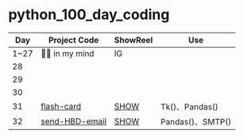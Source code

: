 # python_100_day_coding

| **Day** | **Project Code**                                                  | **ShowReel**                                                                         | **Use**         |
|---------|-------------------------------------------------------------------|--------------------------------------------------------------------------------------|-----------------|
| 1~27    | 🐱‍👓 in my mind                                                  | IG                                                                                   |                 |
| 28      |                                                                   |                                                                                      |                 |
| 29      |                                                                   |                                                                                      |                 |
| 30      |                                                                   |                                                                                      |                 |
| 31      | [flash-card](https://github.com/MaiSharon/python_100_day_coding/blob/main/day31/flash-card-project-start/main_mai_class_build.py) | [SHOW](https://github.com/MaiSharon/python_100_day_coding/blob/main/day31/README.md) | Tk()、Pandas()   |
| 32      |[send-HBD-email](https://github.com/MaiSharon/python_100_day_coding/blob/main/day32/b_practice/main.py)| [SHOW](https://github.com/MaiSharon/python_100_day_coding/blob/main/day32/README.md) | Pandas()、SMTP() |


